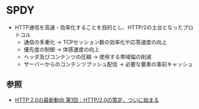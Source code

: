 # SPDY
- HTTP通信を高速・効率化することを目的とし、HTTP/2の土台となったプロトコル
  - 通信の多重化 -> TCPセッション数の効率化や応答速度の向上
  - 優先度の制御 -> 体感速度の向上
  - ヘッダ及びコンテンツの圧縮 -> 使用する帯域幅の削減
  - サーバーからのコンテンツプッシュ配信 -> 必要な要素の事前キャッシュ

## 参照
- [HTTP 2.0の最新動向 第1回：HTTP/2.0の策定、ついに始まる](https://internet.watch.impress.co.jp/docs/column/http20/569617.html)

